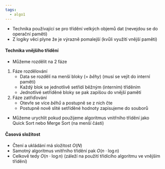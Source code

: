 ```yaml
---
tags:
  - algo1
---
```

- Technika používající se pro třídění velkých objemů dat (nevejdou se do operační paměti)
- Z logiky věci plyne že je výrazně pomalejší (kvůli využití vnější paměti)
#### Technika vnějšího třídění
- Můžeme rozdělit na 2 fáze
1) Fáze rozdělování
	- Data se rozdělí na menší bloky (= *běhy*) (musí se vejít do interní paměti)
	- Každý blok se jednotlivě setřídí běžným (interním) tříděním
	- Jednotlivé setříděné bloky se pak zapíšou do vnější pamětí
2) Fáze zatřiďování
	- Otevře se více *běhů* a postupně se z nich čte
	- Postupně nově slité setříděné hodnoty zapisujeme do souborů

- Můžeme urychlit pokud použijeme algoritmus vnitřního třídění jako Quick Sort nebo Merge Sort (na menší části)
#### Časová složitost
- Čtení a ukládání má složitost $O(N)$
- Samotný algoritmus vnitřního třídění pak $O(n \cdot \log n)$
- Celkově tedy $O(n \cdot \log n)$ (záleží na použití třídícího algoritmu ve vnějším třídění)